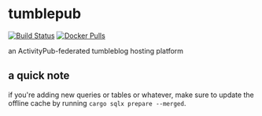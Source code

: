 # tumblepub

[![Build Status](https://cloud.drone.io/api/badges/sand-head/tumblepub/status.svg)](https://cloud.drone.io/sand-head/tumblepub)
[![Docker Pulls](https://img.shields.io/docker/pulls/sandhead/tumblepub)](https://hub.docker.com/r/sandhead/tumblepub)

an ActivityPub-federated tumbleblog hosting platform

## a quick note

if you're adding new queries or tables or whatever, make sure to update the offline cache by running `cargo sqlx prepare --merged`.
